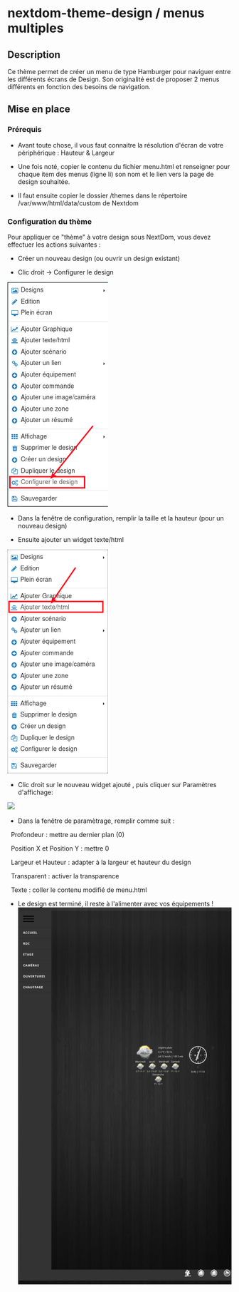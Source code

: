 # nextdom-theme-design / menus multiples

## Description

Ce thème permet de créer un menu de type Hamburger pour naviguer entre les différents écrans de Design.
Son originalité est de proposer 2 menus différents en fonction des besoins de navigation.

## Mise en place

### Prérequis

- Avant toute chose, il vous faut connaitre la résolution d'écran de votre périphérique : Hauteur & Largeur

- Une fois noté, copier le contenu du fichier menu.html et renseigner pour chaque item des menus (ligne li) son nom et le lien vers la page de design souhaitée.

- Il faut ensuite copier le dossier /themes dans le répertoire /var/www/html/data/custom de Nextdom

### Configuration du thème

Pour appliquer ce "thème" à votre design sous NextDom, vous devez effectuer les actions suivantes :

- Créer un nouveau design (ou ouvrir un design existant)

- Clic droit -> Configurer le design

![](../adminLTE/doc/images/configurer_design.png)

- Dans la fenêtre de configuration, remplir la taille et la hauteur (pour un nouveau design)

- Ensuite ajouter un widget texte/html

![](../adminLTE/doc/images/ajouter_widget_text_html.png)

- Clic droit sur le nouveau widget ajouté , puis cliquer sur Paramètres d'affichage:

![](../adminLTE/doc/images/paramètre_widget_text_html.png)

- Dans la fenêtre de paramètrage, remplir comme suit :


&nbsp;
Profondeur : mettre au dernier plan (0)


&nbsp;
Position X et Position Y : mettre 0


&nbsp;
Largeur et Hauteur : adapter à la largeur et hauteur du design


&nbsp;
Transparent : activer la transparence


&nbsp;
Texte : coller le contenu modifié de menu.html

- Le design est terminé, il reste à l'alimenter avec vos équipements !
![](doc/images/theme_menusMultiples.png)
